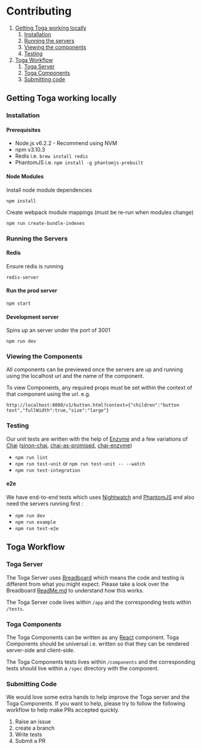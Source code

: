 # Contributing

1. [Getting Toga working locally](#getting-toga-working-locally)
    1. [Installation](#installation)
    2. [Running the servers](#running-the-servers)
    3. [Viewing the components](#viewing-the-components)
    4. [Testing](#testing)
2. [Toga Workflow](#toga-workflow)
    1. [Toga Server](#toga-server)
    2. [Toga Components](#toga-components)
    3. [Submitting code](#submitting-code)

## Getting Toga working locally

### Installation

#### Prerequisites

* Node.js v6.2.2 - Recommend using NVM
* npm v3.10.3
* Redis i.e. `brew install redis`
* PhantomJS i.e. `npm install -g phantomjs-prebuilt`

#### Node Modules

Install node module dependencies

`npm install`

Create webpack module mappings (must be re-run when modules change)

`npm run create-bundle-indexes`


### Running the Servers

#### Redis

Ensure redis is running

`redis-server`

#### Run the prod server

`npm start`

#### Development server

Spins up an server under the port of 3001

`npm run dev`

### Viewing the Components

All components can be previewed once the servers are up and running using the localhost url and the name of the component.

To view Components, any required props must be set within the context of that component using the url. e.g.

`http://localhost:8080/v1/button.html?context={"children":"button text","fullWidth":true,"size":"large"}`

### Testing

Our unit tests are written with the help of [Enzyme](https://github.com/airbnb/enzyme) and a few variations of [Chai](https://github.com/chaijs/chai)
([sinon-chai](https://github.com/domenic/sinon-chai), [chai-as-promised](https://github.com/domenic/chai-as-promised), [chai-enzyme](https://github.com/producthunt/chai-enzyme))

 * `npm run lint`
 * `npm run test-unit` or `npm run test-unit -- --watch`
 * `npm run test-integration`

#### e2e

We have end-to-end tests which uses [Nightwatch](https://github.com/nightwatchjs/nightwatch)
 and [PhantomJS](https://github.com/ariya/phantomjs) and also need the servers running first :

 * `npm run dev`
 * `npm run example`
 * `npm run test-e2e`

## Toga Workflow

### Toga Server

The Toga Server uses [Breadboard](https://github.com/notonthehighstreet/breadboard) which means the code and testing is different from what you might expect.
Please take a look over the Breadboard [ReadMe.md](https://github.com/notonthehighstreet/breadboard/blob/master/README.md) to understand how this works.

The Toga Server code lives within `/app` and the corresponding tests within `/tests`.

### Toga Components

The Toga Components can be written as any [React](https://github.com/facebook/react) component.
Toga Components should be universal i.e. written so that they can be rendered server-side and client-side.

The Toga Components tests lives within `/components` and the corresponding tests should live within a `/spec` directory with the component.

### Submitting Code

We would love some extra hands to help improve the Toga server and the Toga Components.
If you want to help, please try to follow the following workflow to help make PRs accepted quickly.

1. Raise an issue
2. create a branch
3. Write tests
4. Submit a PR
